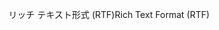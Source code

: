 <span data-ttu-id="56b35-101">リッチ テキスト形式 (RTF)</span><span class="sxs-lookup"><span data-stu-id="56b35-101">Rich Text Format (RTF)</span></span>